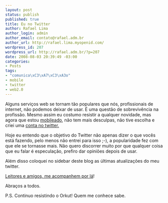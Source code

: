 ```yaml
--- 
layout: post
status: publish
published: true
title: Eu no Twitter
author: Rafael Lima
author_login: admin
author_email: contato@rafael.adm.br
author_url: http://rafael.lima.myopenid.com/
wordpress_id: 207
wordpress_url: http://rafael.adm.br/?p=207
date: 2008-08-03 20:39:49 -03:00
categories: 
- Posts
tags: 
- "comunica\xC3\xA7\xC3\xA3o"
- mobile
- twitter
- web2.0
---
```

Alguns serviços web se tornam tão populares que nós, profissionais de internet, não podemos deixar de usar. É uma questão de sobrevivência na profissão. Mesmo assim eu costumo resistir a qualquer novidade, mas agora que estou <a href="http://rafael.adm.br/p/off-topic-mobileado-no-que-isso-vai-dar/">mobileado</a>, não tem mais desculpas, não tive escolha e criei uma <a href="http://twitter.com/rafaelp">conta no twitter.</a>

Hoje eu entendo que o objetivo do Twitter não apenas dizer o que vocês está fazendo, pelo menos não entrei para isso ;-), a popularidade fez com que ele se tornasse mais. Não quero discorrer muito por que qualquer coisa que eu falar é especulação, prefiro dar opiniões depois de usar.

Além disso coloquei no sidebar deste blog as últimas atualizações do meu twitter.

<a href="http://twitter.com/rafaelp">Leitores e amigos, me acompanhem por lá</a>!

Abraços a todos.

P.S. Continuo resistindo o Orkut! Quem me conhece sabe.
